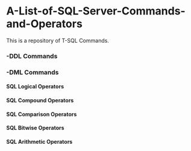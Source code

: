 # A-List-of-SQL-Server-Commands-and-Operators
This is a repository of T-SQL Commands.

### -DDL Commands


### -DML Commands


#### SQL Logical Operators

#### SQL Compound Operators

#### SQL Comparison Operators

#### SQL Bitwise Operators

#### SQL Arithmetic Operators

